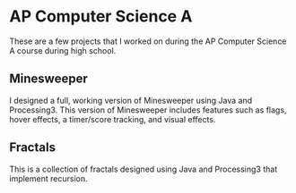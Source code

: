 # AP Computer Science A

These are a few projects that I worked on during the AP Computer Science A course during high school. 

## Minesweeper

I designed a full, working version of Minesweeper using Java and Processing3. This version of Minesweeper includes features such as flags, hover effects, a timer/score tracking, and visual effects. 

## Fractals

This is a collection of fractals designed using Java and Processing3 that implement recursion. 
